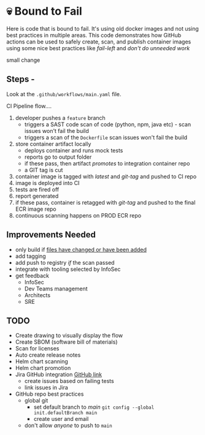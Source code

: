 # :skull: Bound to Fail

Here is code that is bound to fail. It's using old docker images and not using best practices in multiple areas. This code demonstrates how GitHub actions can be used to safely create, scan, and publish container images using some nice best practices like _fail-left_ and _don't do unneeded work_

small change

## Steps -

Look at the `.github/workflows/main.yaml` file.

CI Pipeline flow....

1. developer pushes a `feature` branch
    * triggers a SAST code scan of code (python, npm, java etc) - scan issues won't fail the build
    * triggers a scan of the `Dockerfile` scan issues won't fail the build
1. store container artifact locally
    * deploys container and runs mock tests
    * reports go to output folder
    * if these pass, then artifact _promotes_ to integration container repo
    * a GIT tag is cut
1. container image is tagged with _latest_ and _git-tag_ and pushed to CI repo
1. image is deployed into CI
1. tests are fired off
1. report generated
1. if these pass, container is retagged with _git-tag_ and pushed to the final ECR image repo
1. continuous scanning happens on PROD ECR repo

## Improvements Needed

* only build if [files have changed or have been added](https://github.com/tj-actions/changed-files)
* add tagging
* add push to registry _if_ the scan passed
* integrate with tooling selected by InfoSec
* get feedback
  * InfoSec
  * Dev Teams management
  * Architects
  * SRE

## TODO

* Create drawing to visually display the flow
* Create SBOM (software bill of materials)
* Scan for licenses
* Auto create release notes
* Helm chart scanning
* Helm chart promotion
* Jira GitHub integration [GitHub link](https://github.com/atlassian/github-for-jira#install-from-github-marketplace)
  * create issues based on failing tests
  * link issues in Jira
* GitHub repo best practices
  * global git
    * set default branch to _main_ `git config --global init.defaultBranch main`
    * create user and email
  * don't allow _anyone_ to push to `main`
